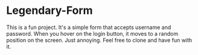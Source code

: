 # Legendary-Form

This is a fun project. It's a simple form that accepts username and password. When you hover on the login button, it moves to a random position on the screen. Just annoying. Feel free to clone and have fun with it.
